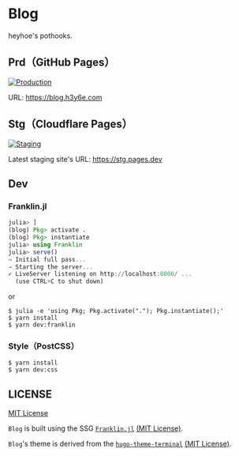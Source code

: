 # Blog

heyhoe's pothooks.

## Prd（GitHub Pages）
[![Production](https://github.com/h3y6e/blog/workflows/Production/badge.svg)](https://github.com/h3y6e/blog/actions?query=workflow%3A%22Production%22)

URL: https://blog.h3y6e.com

## Stg（Cloudflare Pages）
[![Staging](https://github.com/h3y6e/blog/workflows/Staging/badge.svg)](https://github.com/h3y6e/blog/actions?query=workflow%3A%22Staging%22)

Latest staging site's URL: https://stg.pages.dev

## Dev
### Franklin.jl
```julia
julia> ]
(blog) Pkg> activate .
(blog) Pkg> instantiate
julia> using Franklin
julia> serve()
→ Initial full pass...
→ Starting the server...
✓ LiveServer listening on http://localhost:8000/ ...
  (use CTRL+C to shut down)
```

or

```shell
$ julia -e 'using Pkg; Pkg.activate("."); Pkg.instantiate();'
$ yarn install
$ yarn dev:franklin
```

### Style（PostCSS）
```shell
$ yarn install
$ yarn dev:css
```

## LICENSE
[MIT License](./LICENSE)

`Blog` is built using the SSG [`Franklin.jl`](https://github.com/tlienart/Franklin.jl) [(MIT License)](https://github.com/tlienart/Franklin.jl/blob/master/LICENSE.md).

`Blog`'s theme is derived from the [`hugo-theme-terminal`](https://github.com/panr/hugo-theme-terminal/) [(MIT License)](https://github.com/panr/hugo-theme-terminal/blob/master/LICENSE.md).
